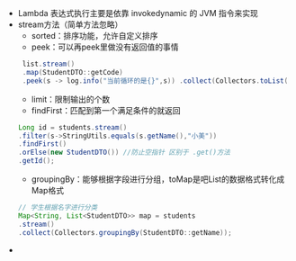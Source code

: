 - Lambda 表达式执行主要是依靠 invokedynamic 的 JVM 指令来实现
- stream方法（简单方法忽略）
    - sorted：排序功能，允许自定义排序
    - peek：可以再peek里做没有返回值的事情
    ```java
     list.stream()
     .map(StudentDTO::getCode) 
     .peek(s -> log.info("当前循环的是{}",s)) .collect(Collectors.toList());
    ```
    - limit：限制输出的个数
    - findFirst：匹配到第一个满足条件的就返回
    ```java
    Long id = students.stream() 
    .filter(s->StringUtils.equals(s.getName(),"小美"))
    .findFirst() 
    .orElse(new StudentDTO()) //防止空指针 区别于 .get()方法
    .getId();
    ```
    - groupingBy：能够根据字段进行分组，toMap是吧List的数据格式转化成Map格式
    ```java
    // 学生根据名字进行分类
    Map<String, List<StudentDTO>> map = students
    .stream()    
    .collect(Collectors.groupingBy(StudentDTO::getName));
    ```
- 